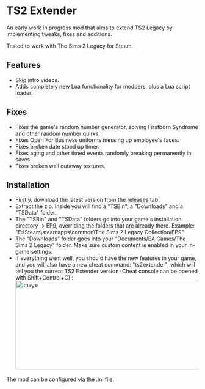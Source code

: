 # TS2 Extender
 
An early work in progress mod that aims to extend TS2 Legacy by implementing tweaks, fixes and additions.

Tested to work with The Sims 2 Legacy for Steam.

## Features

* Skip intro videos.
* Adds completely new Lua functionality for modders, plus a Lua script loader.

## Fixes

* Fixes the game's random number generator, solving Firstborn Syndrome and other random number quirks.
* Fixes Open For Business uniforms messing up employee's faces.
* Fixes broken date stood up timer.
* Fixes aging and other timed events randomly breaking permanently in saves.
* Fixes broken wall cutaway textures.

## Installation

* Firstly, download the latest version from the [releases](https://github.com/LazyDuchess/TS2-Extender/releases/latest) tab.
* Extract the zip. Inside you will find a "TSBin", a "Downloads" and a "TSData" folder.
* The "TSBin" and "TSData" folders go into your game's installation directory -> EP9, overriding the folders that are already there. Example: "E:\Steam\steamapps\common\The Sims 2 Legacy Collection\EP9"
* The "Downloads" folder goes into your "Documents/EA Games/The Sims 2 Legacy" folder. Make sure custom content is enabled in your in-game settings.
* If everything went well, you should have the new features in your game, and you will also have a new cheat command: "ts2extender", which will tell you the current TS2 Extender version (Cheat console can be opened with Shift+Control+C) :
  <img width="1912" height="232" alt="image" src="https://github.com/user-attachments/assets/20dbb242-33c3-40e6-8e1f-65a0cacab284" />


The mod can be configured via the .ini file.
